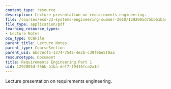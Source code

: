 ```yaml
---
content_type: resource
description: Lecture presentation on requirements engineering.
file: /courses/esd-33-systems-engineering-summer-2010/1292005d75bbb1badef7f9416fca2a1d_MITESD_33SUM10_lec04a.pdf
file_type: application/pdf
learning_resource_types:
- Lecture Notes
ocw_type: OCWFile
parent_title: Lecture Notes
parent_type: CourseSection
parent_uid: bbd7ecf5-1374-7542-4e2b-c39f9be5f0aa
resourcetype: Document
title: Requirements Engineering Part 1
uid: 1292005d-75bb-b1ba-def7-f9416fca2a1d
---
```

Lecture presentation on requirements engineering.